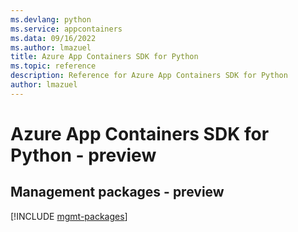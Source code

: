 ```yaml
---
ms.devlang: python
ms.service: appcontainers
ms.data: 09/16/2022
ms.author: lmazuel
title: Azure App Containers SDK for Python
ms.topic: reference
description: Reference for Azure App Containers SDK for Python
author: lmazuel
---
```

# Azure App Containers SDK for Python - preview

## Management packages - preview
[!INCLUDE [mgmt-packages](app-containers-mgmt-index.md)]